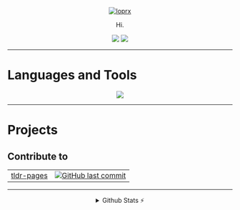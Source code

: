 <p align="center">
  <a href="https://git.io/typing-svg"><img src="https://readme-typing-svg.demolab.com?font=Pacificosize=30&duration=2500&pause=500&center=true&vCenter=true&width=435&lines=Hi.+Welcome+to.;I+am+loprx+.+%F0%9F%91%A8%E2%80%8D%F0%9F%92%BB" alt="loprx" /></a>
</p>

<p align="center"> Hi. </p>

<p align="center">
  <a href="https://github.com/loprx"><img src="https://img.shields.io/badge/Always%20Be-Coding-blue?style=for-the-badge"/></a>
  <a href="https://github.com/loprx"><img src="https://komarev.com/ghpvc/?username=loprx&color=brightgreen&style=for-the-badge"/></a>
</p>

---

# Languages and Tools

<p align="center">
  <a href="https://skillicons.dev">
    <img src="https://skillicons.dev/icons?i=java,spring,py,html,css,vue,dotnet,maven,gradle,bash,linux,docker,idea,vscode,vim,postman,md,git,github,gitlab,githubactions,nginx,rabbitmq,mysql,redis,sqlite,mongo&perline=8" />
  </a>
</p>

---

# Projects

## Contribute to

<table>
<tbody>
  <tr>
    <td><a href="https://github.com/tldr-pages/tldr" target="_blank">tldr-pages</a></td>
    <td><a href="https://github.com/tldr-pages/tldr/commits?author=lopr" target="_blank"><img
                    src="https://img.shields.io/github/last-commit/lopr/tldr?style=flat-square&label=last"
                    alt="GitHub last commit"></a></td>
  </tr>
  </tbody>
</table>

---

<details align="center" >
  <summary>Github Stats ⚡</summary>

  <a href="#">![Github stats](https://github-readme-stats.vercel.app/api?username=loprx&theme=onedark&count_private=true&hide_border=true&line_height=20&hide_title=true)</a>
  <a href="#">![Top Langs](https://github-readme-stats.vercel.app/api/top-langs/?username=loprx&layout=compact&theme=onedark&count_private=true&hide_border=true&hide_title=true)</a>
  </br>
  <a href="#">![trophy](https://github-profile-trophy.vercel.app/?username=loprx&theme=onedark&count_private=true&hide_border=true&line_height=20&hide_title=true&row=1&column=7)</a>
</details>

<!-- [![loprx's GitHub stats](https://github-readme-stats.vercel.app/api?username=loprx)](https://github.com/anuraghazra/github-readme-stats) -->
<!--
**loprx/loprx** is a ✨ _special_ ✨ repository because its `README.md` (this file) appears on your GitHub profile.

Here are some ideas to get you started:

- 🔭 I’m currently working on ...
- 🌱 I’m currently learning ...
- 👯 I’m looking to collaborate on ...
- 🤔 I’m looking for help with ...
- 💬 Ask me about ...
- 📫 How to reach me: ...
- 😄 Pronouns: ...
- ⚡ Fun fact: ...
-->
